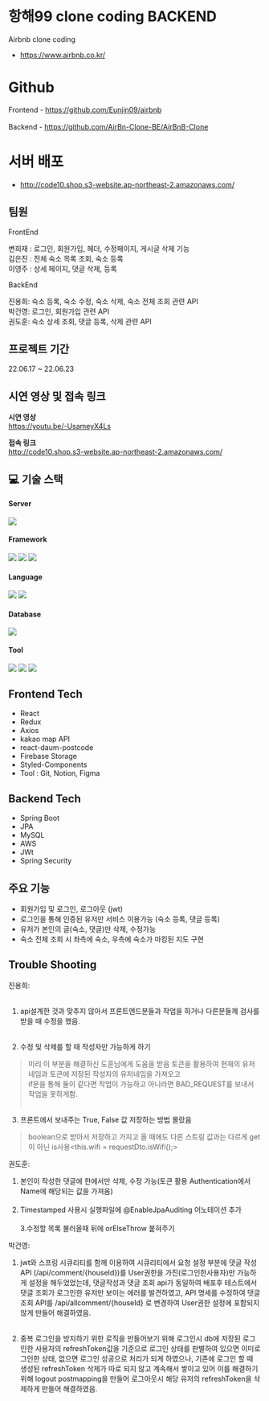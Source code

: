 # 항해99 clone coding BACKEND

Airbnb clone coding

- https://www.airbnb.co.kr/

# Github
Frontend - https://github.com/Eunjin09/airbnb<br/><br/>
Backend  - https://github.com/AirBn-Clone-BE/AirBnB-Clone

# 서버 배포

- http://code10.shop.s3-website.ap-northeast-2.amazonaws.com/

## 팀원

FrontEnd

변희재 : 로그인, 회원가입, 헤더, 수정페이지, 게시글 삭제 기능<br/>
김은진 : 전체 숙소 목록 조회, 숙소 등록  <br/>
이영주 : 상세 페이지, 댓글 삭제, 등록 

BackEnd

진용희: 숙소 등록, 숙소 수정, 숙소 삭제, 숙소 전체 조회 관련 API<br/>
박건영: 로그인, 회원가입 관련 API<br/>
권도훈: 숙소 상세 조회, 댓글 등록, 삭제 관련 API


## 프로젝트 기간

22.06.17 ~ 22.06.23

## 시연 영상 및 접속 링크


<b> 시연 영상 </b><br/>
https://youtu.be/-UsameyX4Ls
<br/>


<b> 접속 링크 </b><br/>
http://code10.shop.s3-website.ap-northeast-2.amazonaws.com/
<h2>💻 기술 스택 </h2>

#### Server 
  <img src="https://img.shields.io/badge/aws-232F3E?style=for-the-badge&logo=AmazonAWS&logoColor=white">

#### Framework
  <img src="https://img.shields.io/badge/Spring-6DB33F?style=for-the-badge&logo=Spring&logoColor=white"> <img src="https://img.shields.io/badge/Springboot-6DB33F?style=for-the-badge&logo=Springboot&logoColor=white"> <img src="https://img.shields.io/badge/react-61DAFB?style=for-the-badge&logo=react&logoColor=black">
  
#### Language
  <img src="https://img.shields.io/badge/JAVA-007396?style=for-the-badge&logo=java&logoColor=white"> <img src="https://img.shields.io/badge/javascript-F7DF1E?style=for-the-badge&logo=javascript&logoColor=black"> 
  
#### Database
  <img src="https://img.shields.io/badge/mysql-4479A1?style=for-the-badge&logo=mysql&logoColor=white">
  
#### Tool
  <img src="https://img.shields.io/badge/gradle-02303A?style=for-the-badge&logo=gradle&logoColor=white"> <img src="https://img.shields.io/badge/Git-00000?style=for-the-badge&logo=Git&logoColor=F05032]"/> <img src="https://img.shields.io/badge/Github-181717?style=for-the-badge&logo=Github&logoColor=white]"/>
  
## Frontend Tech
- React<br/>
- Redux<br/>
- Axios<br/>
- kakao map API<br/>
- react-daum-postcode<br/>
- Firebase Storage<br/>
- Styled-Components<br/>
- Tool : Git, Notion, Figma


## Backend Tech

- Spring Boot<br/>
- JPA<br/>
- MySQL<br/>
- AWS<br/>
- JWt
- Spring Security<br/>

## 주요 기능

- 회원가입 및 로그인, 로그아웃 (jwt)<br/>
- 로그인을 통해 인증된 유저만 서비스 이용가능 (숙소 등록, 댓글 등록)<br/>
- 유저가 본인의 글(숙소, 댓글)만 삭제, 수정가능<br/>
- 숙소 전체 조회 시 좌측에 숙소, 우측에 숙소가 마킹된 지도 구현


## Trouble Shooting

진용희:<br/><br/>
1. api설계한 것과 맞추지 않아서 프론트엔드분들과 작업을 하거나 다른분들께 검사를 받을 때 수정을 했음.<br/><br/>

2. 수정 및 삭제를 할 때 작성자만 가능하게 하기<br/>
>미리 이 부분을 해결하신 도훈님에게 도움을 받음 토큰을 활용하여 현재의 유저네임과 토큰에 저장된 작성자의 유저네임을 가져오고<br/>
if문을 통해 둘이 같다면 작업이 가능하고 아니라면 BAD_REQUEST를 보내서 작업을 못하게함.<br/><br/>

3. 프론트에서 보내주는 True, False 값 저장하는 방법 몰랐음<br/>
>boolean으로 받아서 저장하고 가지고 올 때에도 다른 스트링 값과는 다르게 get이 아닌 is사용<this.wifi  = requestDto.isWifi();><br/>

권도훈:<br/>
1. 본인이 작성한 댓글에 한에서만 삭제, 수정 가능(토큰 활용 Authentication에서 Name에 해당되는 값을 가져옴)<br/><br/>
2. Timestamped 사용시 실행파일에 @EnableJpaAuditing 어노테이션 추가<br/><br/>
3.수정할 목록 불러올때 뒤에 orElseThrow 붙혀주기<br/>


박건영: <br/>
1. jwt와 스프링 시큐리티를 함께 이용하여 시큐리티에서 요청 설정 부분에 댓글 작성 API (/api/comment/{houseId})를 User권한을 가진(로그인한사용자)만 가능하게 설정을 해두었었는데,
댓글작성과 댓글 조회 api가 동일하여 배포후 테스트에서 댓글 조회가 로그인한 유저만 보이는 에러를 발견하였고, API 명세를 수정하여 댓글 조회 API를 /api/allcomment/{houseId} 로 변경하여
User권한 설정에 포함되지 않게 만들어 해결하였음.<br/><br/>

2. 중복 로그인을 방지하기 위한 로직을 만들어보기 위해 로그인시 db에 저장된 로그인한 사용자의 refreshToken값을 기준으로 로그인 상태를 판별하여 있으면 이미로그인한 상태, 없으면 로그인 성공으로
처리가 되게 하였으나, 기존에 로그인 할 때 생성된 refreshToken 삭제가 따로 되지 않고 계속해서 쌓이고 있어 이를 해결하기 위해 logout postmapping을 만들어 로그아웃시 해당 유저의 refreshToken을 삭제하게
만들어 해결하였음. 
